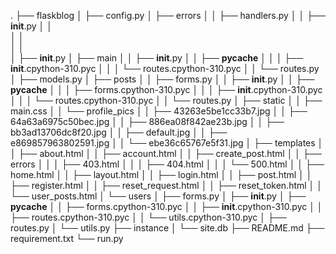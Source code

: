 .
├── flaskblog
│   ├── config.py
│   ├── errors
│   │   ├── handlers.py
│   │   ├── __init__.py
│   │   
│   │     
│   │    
│   ├── __init__.py
│   ├── main
│   │   ├── __init__.py
│   │   ├── __pycache__
│   │   │   ├── __init__.cpython-310.pyc
│   │   │   └── routes.cpython-310.pyc
│   │   └── routes.py
│   ├── models.py
│   ├── posts
│   │   ├── forms.py
│   │   ├── __init__.py
│   │   ├── __pycache__
│   │   │   ├── forms.cpython-310.pyc
│   │   │   ├── __init__.cpython-310.pyc
│   │   │   └── routes.cpython-310.pyc
│   │   └── routes.py
│   ├── static
│   │   ├── main.css
│   │   └── profile_pics
│   │       ├── 43263e5be1cc33b7.jpg
│   │       ├── 64a63a6975c50bec.jpg
│   │       ├── 886ea08f842ae23b.jpg
│   │       ├── bb3ad13706dc8f20.jpg
│   │       ├── default.jpg
│   │       ├── e869857963802591.jpg
│   │       └── ebe36c65767e5f31.jpg
│   ├── templates
│   │   ├── about.html
│   │   ├── account.html
│   │   ├── create_post.html
│   │   ├── errors
│   │   │   ├── 403.html
│   │   │   ├── 404.html
│   │   │   └── 500.html
│   │   ├── home.html
│   │   ├── layout.html
│   │   ├── login.html
│   │   ├── post.html
│   │   ├── register.html
│   │   ├── reset_request.html
│   │   ├── reset_token.html
│   │   └── user_posts.html
│   └── users
│       ├── forms.py
│       ├── __init__.py
│       ├── __pycache__
│       │   ├── forms.cpython-310.pyc
│       │   ├── __init__.cpython-310.pyc
│       │   ├── routes.cpython-310.pyc
│       │   └── utils.cpython-310.pyc
│       ├── routes.py
│       └── utils.py
├── instance
│   └── site.db
├── README.md
├── requirement.txt
└── run.py

